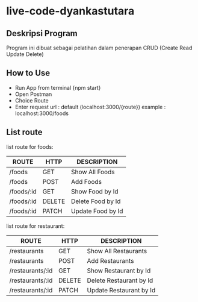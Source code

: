 # live-code-dyankastutara

## Deskripsi Program

Program ini dibuat sebagai pelatihan dalam penerapan CRUD (Create Read Update Delete)

## How to Use

- Run App from terminal {npm start}
- Open Postman
- Choice Route
- Enter request url : default (localhost:3000/{route}) example : localhost:3000/foods

## List route

list route for foods:

|   ROUTE    |  HTTP  |    DESCRIPTION    |
| ---------- | ------ | ----------------- |
| /foods     | GET    | Show All Foods    |
| /foods     | POST   | Add Foods         |
| /foods/:id | GET    | Show Food by Id   |
| /foods/:id | DELETE | Delete Food by Id |
| /foods/:id | PATCH  | Update Food by Id |

list route for restaurant:

|      ROUTE       |  HTTP  |       DESCRIPTION       |
| ---------------- | ------ | ----------------------- |
| /restaurants     | GET    | Show All Restaurants    |
| /restaurants     | POST   | Add Restaurants         |
| /restaurants/:id | GET    | Show Restaurant by Id   |
| /restaurants/:id | DELETE | Delete Restaurant by Id |
| /restaurants/:id | PATCH  | Update Restaurant by Id |
